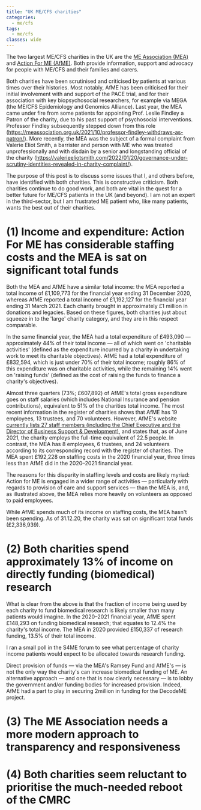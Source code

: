 ```yaml
---
title: "UK ME/CFS charities"
categories:
  - me/cfs
tags:
  - me/cfs
classes: wide
---
```

The two largest ME/CFS charities in the UK are the [ME Association (MEA)](https://meassociation.org.uk/) and [Action For ME (AfME)](https://www.actionforme.org.uk/). Both provide information, support and advocacy for people with ME/CFS and their families and carers.

Both charities have been scrutinised and criticised by patients at various times over their histories. Most notably, AfME has been criticised for their initial involvement with and support of the PACE trial, and for their association with key biopsychosocial researchers, for example via MEGA (the ME/CFS Epidemiology and Genomics Alliance). Last year, the MEA came under fire from some patients for appointing Prof. Leslie Findley a Patron of the charity, due to his past support of psychosocial interventions. Professor Findley subsequently stepped down from this role (https://meassociation.org.uk/2021/10/professor-findley-withdraws-as-patron/). More recently, the MEA was the subject of a formal complaint from Valerie Eliot Smith, a barrister and person with ME who was treated unprofessionally and with disdain by a senior and longstanding official of the charity (https://valerieeliotsmith.com/2022/01/20/governance-under-scrutiny-identities-revealed-in-charity-complaint/).

The purpose of this post is to discuss some issues that I, and others before, have identified with both charities. This is constructive criticism. Both charities continue to do good work, and both are vital in the quest for a better future for ME/CFS patients in the UK (and beyond). I am not an expert in the third-sector, but I am frustrated ME patient who, like many patients, wants the best out of their charities.

# (1) Income and expenditure: Action For ME has considerable staffing costs and the MEA is sat on significant total funds
Both the MEA and AfME have a similar total income: the MEA reported a total income of £1,109,773 for the financial year ending 31 December 2020, whereas AfME reported a total income of £1,192,127 for the financial year ending 31 March 2021. Each charity brought in approximately £1 million in donations and legacies. Based on these figures, both charities just about squeeze in to the 'large' charity category, and they are in this respect comparable.

In the same financial year, the MEA had a total expenditure of £493,090 — approximately 44% of their total income — all of which went on 'charitable activities' (defined as the expenditure incurred by a charity in undertaking work to meet its charitable objectives). AfME had a total expenditure of £832,594, which is just under 70% of their total income; roughly 86% of this expenditure was on charitable activities, while the remaining 14% went on 'raising funds' (defined as the cost of raising the funds to finance a charity's objectives).

Almost three quarters (73%; £607,892) of AfME's total gross expenditure goes on staff salaries (which includes National Insurance and pension contributions), equivalent to 51% of the charities total income. The most recent information in the register of charities shows that AfME has 19 employees, 13 trustees, and 70 volunteers. However, AfME's website [currently lists 27 staff members (including the Chief Executive and the Director of Business Support & Development)](https://www.actionforme.org.uk/get-information/about-us/our-staff-team/), and states that, as of June 2021, the charity employs the full-time equivalent of 22.5 people. In contrast, the MEA has 8 employees, 6 trustees, and 24 volunteers according to its corresponding record with the register of charities. The MEA spent £192,228 on staffing costs in the 2020 financial year, three times less than AfME did in the 2020–2021 financial year.

The reasons for this disparity in staffing levels and costs are likely myriad: Action for ME is engaged in a wider range of activities — particularly with regards to provision of care and support services — than the MEA is, and, as illustrated above, the MEA relies more heavily on volunteers as opposed to paid employees.

<!--The Association of Chief Executives of Voluntary Organisations (ACEVO) found that the median salary received by a CEO in the voluntary sector was £58,000 in 2021 (https://employeebenefits.co.uk/average-charity-ceo-salary-increases-3-6/).-->

While AfME spends much of its income on staffing costs, the MEA hasn't been spending. As of 31.12.20, the charity was sat on significant total funds (£2,336,939).

# (2) Both charities spend approximately 13% of income on directly funding (biomedical) research
What is clear from the above is that the fraction of income being used by each charity to fund biomedical research is likely smaller than many patients would imagine. In the 2020–2021 financial year, AfME spent £148,293 on funding biomedical research; that equates to 12.4% the charity's total income. The MEA in 2020 provided £150,337 of research funding, 13.5% of their total income.

I ran a small poll in the S4ME forum to see what percentage of charity income patients would expect to be allocated towards research funding.

Direct provision of funds — via the MEA's Ramsey Fund and AfME's — is not the only way the charity's can increase biomedical funding of ME. An alternative approach — and one that is now clearly necessary — is to lobby the government and/or funding bodies for increased provision. Indeed, AfME had a part to play in securing 2million in funding for the DecodeME project.

# (3) The ME Association needs a more modern approach to transparency and responsiveness

# (4) Both charities seem reluctant to prioritise the much-needed reboot of the CMRC
